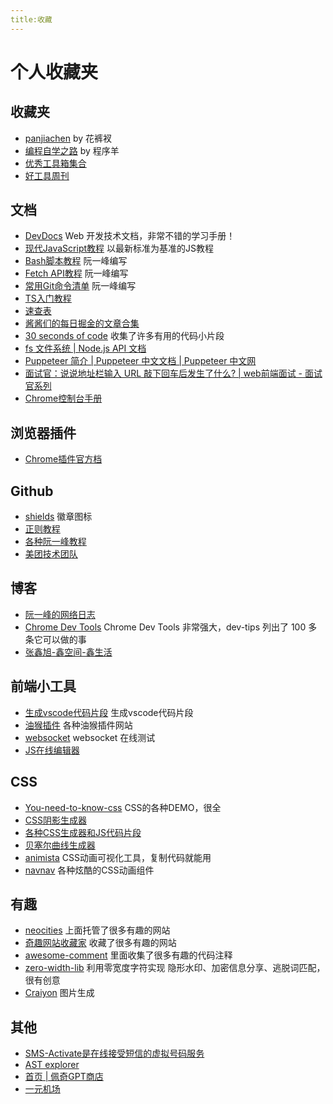 ```yaml
---
title:收藏
---
```

# 个人收藏夹

## 收藏夹

* [panjiachen](https://panjiachen.github.io/awesome-bookmarks/) by 花裤衩
* [编程自学之路](https://r2coding.com/) by 程序羊
* [优秀工具箱集合](https://awesome-toolbox-chinese.bestxtools.com/)
* [好工具周刊](https://bestxtools.zhubai.love/)

## 文档

* [DevDocs](https://devdocs.io/) Web 开发技术文档，非常不错的学习手册！
* [现代JavaScript教程](https://zh.javascript.info) 以最新标准为基准的JS教程
* [Bash脚本教程](https://wangdoc.com/bash/) 阮一峰编写
* [Fetch API教程](https://www.ruanyifeng.com/blog/2020/12/fetch-tutorial.html) 阮一峰编写
* [常用Git命令清单](https://www.ruanyifeng.com/blog/2015/12/git-cheat-sheet.html) 阮一峰编写
* [TS入门教程](http://ts.xcatliu.com/)
* [速查表](https://wangchujiang.com/reference/)
* [酱酱们的每日掘金的文章合集](https://tea-blog.github.io/auto-sync-blog/sort/all.html)
* [30 seconds of code](https://30secondsofcode.org/) 收集了许多有用的代码小片段
* [fs 文件系统 | Node.js API 文档](http://nodejs.cn/api/fs.html)
* [Puppeteer 简介 | Puppeteer 中文文档 | Puppeteer 中文网](https://puppeteer.bootcss.com/)
* [面试官：说说地址栏输入 URL 敲下回车后发生了什么? | web前端面试 - 面试官系列](https://vue3js.cn/interview/http/after_url.html)
* [Chrome控制台手册](https://leeon.gitbooks.io/devtools/content/learn_basic/tips_and_tricks_part_console.html)

## 浏览器插件

* [Chrome插件官方档](https://developer.chrome.com/docs/extensions/reference/)

## Github

* [shields](https://shields.io/) 徽章图标
* [正则教程](https://github.com/ziishaned/learn-regex/blob/master/translations/README-cn.md)
* [各种阮一峰教程](https://github.com/wangdoc)
* [美团技术团队](https://tech.meituan.com/)
  
## 博客

* [阮一峰的网络日志](http://www.ruanyifeng.com/blog/)
* [Chrome Dev Tools](https://umaar.com/dev-tips/) Chrome Dev Tools 非常强大，dev-tips 列出了 100 多条它可以做的事
* [张鑫旭-鑫空间-鑫生活](https://www.zhangxinxu.com/wordpress/)
  
## 前端小工具

* [生成vscode代码片段](https://snippet-generator.app/) 生成vscode代码片段
* [油猴插件](https://greasyfork.org/zh-CN) 各种油猴插件网站
* [websocket](http://www.websocket-test.com/) websocket 在线测试
* [JS在线编辑器](https://jsrun.net/new?mode=black)
  
## CSS

* [You-need-to-know-css](https://lhammer.cn/You-need-to-know-css/#/zh-cn/) CSS的各种DEMO，很全
* [CSS阴影生成器](https://neumorphism.io/)
* [各种CSS生成器和JS代码片段](https://juejin.cn/post/7030572979868139551?utm_source=gold_browser_extension)
* [贝塞尔曲线生成器](https://cubic-bezier.com)
* [animista](https://animista.net/) CSS动画可视化工具，复制代码就能用
* [navnav](http://navnav.co/) 各种炫酷的CSS动画组件

## 有趣

* [neocities](https://neocities.org/browse) 上面托管了很多有趣的网站
* [奇趣网站收藏家](https://fuun.fun/) 收藏了很多有趣的网站
* [awesome-comment](https://github.com/Blankj/awesome-comment) 里面收集了很多有趣的代码注释
* [zero-width-lib](https://github.com/yuanfux/zero-width-lib) 利用零宽度字符实现 隐形水印、加密信息分享、逃脱词匹配，很有创意
* [Craiyon](https://www.craiyon.com/) 图片生成

## 其他

* [SMS-Activate是在线接受短信的虚拟号码服务](https://sms-activate.org/)
* [AST explorer](https://astexplorer.net/)
* [首页 | 佩奇GPT商店](https://peiqi.shop/)
* [一元机场](https://xn--4gq62f52gdss.com/)
